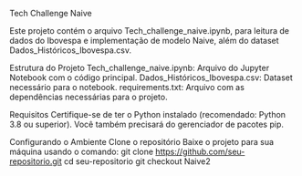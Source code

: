 Tech Challenge Naive

Este projeto contém o arquivo Tech_challenge_naive.ipynb, para leitura de dados do Ibovespa e implementação de modelo Naive, além do dataset Dados_Históricos_Ibovespa.csv.

Estrutura do Projeto
Tech_challenge_naive.ipynb: Arquivo do Jupyter Notebook com o código principal.
Dados_Históricos_Ibovespa.csv: Dataset necessário para o notebook.
requirements.txt: Arquivo com as dependências necessárias para o projeto.

Requisitos
Certifique-se de ter o Python instalado (recomendado: Python 3.8 ou superior). 
Você também precisará do gerenciador de pacotes pip.

Configurando o Ambiente
Clone o repositório Baixe o projeto para sua máquina usando o comando:
git clone https://github.com/seu-repositorio.git
cd seu-repositorio
git checkout Naive2